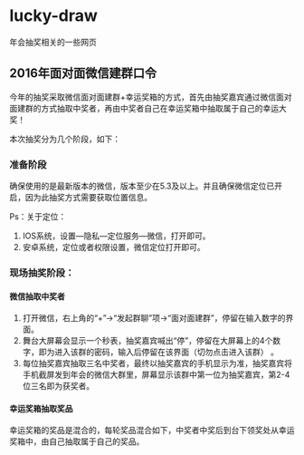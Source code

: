 # lucky-draw
年会抽奖相关的一些网页

## 2016年面对面微信建群口令
今年的抽奖采取微信面对面建群+幸运奖箱的方式，首先由抽奖嘉宾通过微信面对面建群的方式抽取中奖者，再由中奖者自己在幸运奖箱中抽取属于自己的幸运大奖！

本次抽奖分为几个阶段，如下：
### 准备阶段
确保使用的是最新版本的微信，版本至少在5.3及以上。并且确保微信定位已开启，因为此抽奖方式需要获取位置信息。

Ps：关于定位：

1. IOS系统，设置—隐私—定位服务—微信，打开即可。
2. 安卓系统，定位或者权限设置，微信定位打开即可。

### 现场抽奖阶段：
#### 微信抽取中奖者
1. 打开微信，右上角的“+”->“发起群聊”项->“面对面建群”，停留在输入数字的界面。
2. 舞台大屏幕会显示一个秒表，抽奖嘉宾喊出“停”，停留在大屏幕上的4个数字，即为进入该群的密码，输入后停留在该界面（切勿点击进入该群） 。
3. 每位抽奖嘉宾抽取三名中奖者，最终以抽奖嘉宾的手机显示为准，抽奖嘉宾将手机截屏发到年会的微信大群里，屏幕显示该群中第一位为抽奖嘉宾，第2-4位三名即为获奖者。

#### 幸运奖箱抽取奖品
幸运奖箱的奖品是混合的，每轮奖品混合如下，中奖者中奖后到台下领奖处从幸运奖箱中，由自己抽取属于自己的奖品。
